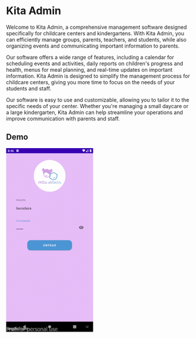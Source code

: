 # Kita Admin

Welcome to Kita Admin, a comprehensive management software designed specifically for childcare centers and kindergartens. With Kita Admin, you can efficiently manage groups, parents, teachers, and students, while also organizing events and communicating important information to parents.

Our software offers a wide range of features, including a calendar for scheduling events and activities, daily reports on children's progress and health, menus for meal planning, and real-time updates on important information. Kita Admin is designed to simplify the management process for childcare centers, giving you more time to focus on the needs of your students and staff.

Our software is easy to use and customizable, allowing you to tailor it to the specific needs of your center. Whether you're managing a small daycare or a large kindergarten, Kita Admin can help streamline your operations and improve communication with parents and staff.


## Demo

![kitaAdmin login](https://github.com/EntFra/KitaAdmin/blob/master/kitagif1.gif)
